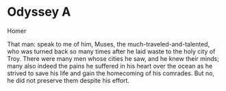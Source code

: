 # Odyssey A

Homer

That man: speak to me of him, Muses, the much-traveled-and-talented, who was turned back so many times after he laid waste to the holy city of Troy. There were many men whose cities he saw, and he knew their minds; many also indeed the pains he suffered in his heart over the ocean as he strived to save his life and gain the homecoming of his comrades. But no, he did not preserve them despite his effort.